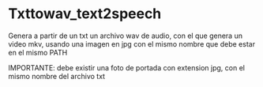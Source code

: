 # Txttowav_text2speech

Genera a partir de un txt un archivo wav de audio, con el que genera un video mkv, usando una imagen en jpg con el mismo nombre que debe estar en el mismo PATH

IMPORTANTE: debe existir una foto de portada con extension jpg, con el mismo nombre del archivo txt
